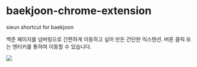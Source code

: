# baekjoon-chrome-extension
sieun shortcut for baekjoon

백준 페이지를 넘버링으로 간편하게 이동하고 싶어 만든 간단한 익스텐션.
버튼 클릭 또는 엔터키를 통하여 이동할 수 있습니다.

![](https://media.discordapp.net/attachments/773419252354383902/1075700796651491348/2023-02-16_5.50.40.png)
